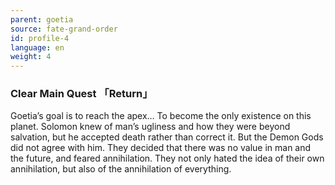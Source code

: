 ```yaml
---
parent: goetia
source: fate-grand-order
id: profile-4
language: en
weight: 4
---
```


### Clear Main Quest 「Return」

Goetia’s goal is to reach the apex…
To become the only existence on this planet.
Solomon knew of man’s ugliness and how they were beyond salvation, but he accepted death rather than correct it.
But the Demon Gods did not agree with him. They decided that there was no value in man and the future, and feared annihilation.
They not only hated the idea of their own annihilation, but also of the annihilation of everything.
